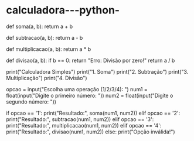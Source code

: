 # calculadora---python-
def soma(a, b):
  return a + b

def subtracao(a, b):
  return a - b

def multiplicacao(a, b):
  return a * b

def divisao(a, b):
  if b == 0:
      return "Erro: Divisão por zero!"
  return a / b

print("Calculadora Simples")
print("1. Soma")
print("2. Subtração")
print("3. Multiplicação")
print("4. Divisão")

opcao = input("Escolha uma operação (1/2/3/4): ")
num1 = float(input("Digite o primeiro número: "))
num2 = float(input("Digite o segundo número: "))

if opcao == '1':
  print("Resultado:", soma(num1, num2))
elif opcao == '2':
  print("Resultado:", subtracao(num1, num2))
elif opcao == '3':
  print("Resultado:", multiplicacao(num1, num2))
elif opcao == '4':
  print("Resultado:", divisao(num1, num2))
else:
  print("Opção inválida!")
